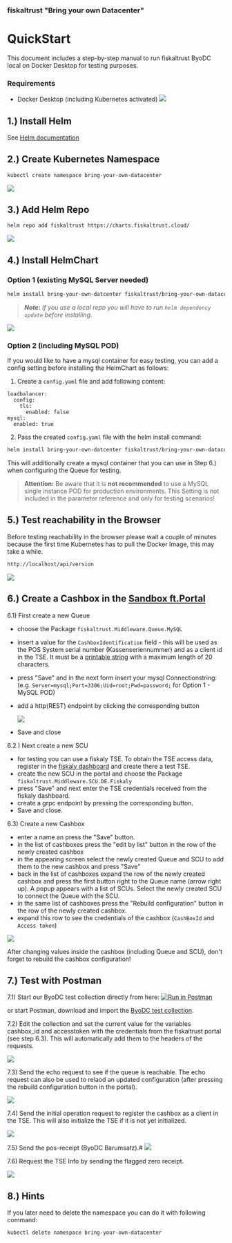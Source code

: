 ### fiskaltrust "Bring your own Datacenter"
# QuickStart

This document includes a step-by-step manual to run fiskaltrust ByoDC local on Docker Desktop for testing purposes.

### Requirements
- Docker Desktop (including Kubernetes activated)
![](images/ByoDC-Quickstart-0-DockerConfig.png)

## 1.) Install Helm
See [Helm documentation](https://helm.sh/docs/intro/install/)

## 2.) Create Kubernetes Namespace
```sh
kubectl create namespace bring-your-own-datacenter
```

![](images/ByoDC-Quickstart-1-Namespace.png)

## 3.) Add Helm Repo
```sh
helm repo add fiskaltrust https://charts.fiskaltrust.cloud/
```
![](images/ByoDC-Quickstart-2-AddRepo.png)

## 4.) Install HelmChart

### Option 1 (existing MySQL Server needed)

```sh
helm install bring-your-own-datcenter fiskaltrust/bring-your-own-datacenter --namespace bring-your-own-datacenter
```

> ***Note:** If you use a local repo you will have to run `helm dependency update` before installing.*

![](images/ByoDC-Quickstart-3-Install.png)

### Option 2 (including MySQL POD)

If you would like to have a mysql container for easy testing, you can add a config setting before installing the HelmChart as follows:

1.  Create a ```config.yaml``` file and add following content:
```
loadbalancer:
  config:
    tls:
      enabled: false
mysql:
  enabled: true
```
2. Pass the created  ```config.yaml``` file with the helm install command:

```sh
helm install bring-your-own-datcenter fiskaltrust/bring-your-own-datacenter --namespace bring-your-own-datacenter -f config.yaml
```
This will additionally create a mysql container that you can use in Step 6.) when configuring the Queue for testing. 

>**Attention:** Be aware that it is **not recommended** to use a MySQL single instance POD for production environments. This Setting is not included in the parameter reference and only for testing scenarios!

## 5.) Test reachability in the Browser

Before testing reachability in the browser please wait a couple of minutes because the first time Kubernetes has to pull the Docker Image, this may take a while.

```sh
http://localhost/api/version
```
![](images/ByoDC-Quickstart-4-Browsertest.png)

## 6.) Create a Cashbox in the [Sandbox ft.Portal](https://portal-sandbox.fiskaltrust.de/CashBox)

6.1) First create a new Queue

- choose the Package ```fiskaltrust.Middleware.Queue.MySQL```

- insert a value for the ```CashboxIdentification``` field - this will be used as the POS System serial number (Kassenseriennummer) and as a client id in the TSE. It must be a [printable string](https://en.wikipedia.org/wiki/PrintableString) with a maximum length of 20 characters.

- press "Save" and in the next form insert your mysql Connectionstring:  
(e.g. ```Server=mysql;Port=3306;Uid=root;Pwd=password;``` for Option 1 - MySQL POD)

- add a http(REST) endpoint by clicking the corresponding button

  ![](images/ByoDC-Quickstart-6-QueueConfig.png)

- Save and close

6.2 ) Next create a new SCU 

- for testing you can use a fiskaly TSE.  To obtain the TSE access data, register in the [fiskaly dashboard](https://dashboard.fiskaly.com/) and create there a test TSE. 
- create the new SCU in the portal and choose the Package ```fiskaltrust.Middleware.SCU.DE.Fiskaly```
- press "Save" and next enter the TSE credentials received from the fiskaly dashboard.
- create a grpc endpoint by pressing the corresponding button. 
- Save and close.

6.3) Create a new Cashbox
- enter a name an press the "Save" button. 
- in the list of cashboxes press the "edit by list" button in the row of the newly created cashbox 
- in the appearing screen select the newly created Queue and SCU to add them to the new cashbox and press "Save"
- back in the list of cashboxes expand the row of the newly created cashbox and press the first button right to the Queue name (arrow right up). A popup appears with a list of SCUs. Select the newly created SCU to connect the Queue with the SCU.
- in the same list of cashboxes press the "Rebuild configuration" button in the row of the newly created cashbox.
- expand this row to see the credentials of the cashbox (```CashBoxId``` and ```Access token```)

![](images/ByoDC-Quickstart-5-CashboxConfig.png)

After changing values inside the cashbox (including Queue and SCU), don't forget to rebuild the cashbox configuration!

## 7.) Test with Postman

7.1) Start our ByoDC test collection directly from here: [![Run in Postman](https://run.pstmn.io/button.svg)](https://app.getpostman.com/run-collection/f25ba9a9c934a6e997ec)

 or start Postman, download and import the [ByoDC test collection](https://github.com/fiskaltrust/product-de-bring-your-own-datacenter/blob/master/fiskaltrust%20DE%20ByoDC%20TestCall.postman_collection.json).

7.2) Edit the collection and set the current value for the variables cashbox_id and accesstoken with the credentials from the fiskaltrust portal (see step 6.3). This will automatically add them to the headers of the requests.

![](images/ByoDC-Quickstart-7-PostmanCollection.png)



7.3) Send the echo request to see if the queue is reachable. The echo request can also be used to relaod an updated configuration (after pressing the rebuild configuration button in the portal).

![](images/ByoDC-Quickstart-7-3-Echo.png)



7.4) Send the initial operation request to register the cashbox as a client in the TSE. This will also initialize the TSE if it is not yet initialized.

![](images/ByoDC-Quickstart-7-4-Initial-Operation-Receipt.png)



7.5) Send the pos-receipt (ByoDC Barumsatz).#
![](images/ByoDC-Quickstart-7-5-POS-Receipt.png)



7.6) Request the TSE Info by sending the flagged zero receipt.

![](images/ByoDC-Quickstart-7-6-TSE-Info.png)

## 8.) Hints

If you later need to delete the namespace you can do it with following command:

```sh
kubectl delete namespace bring-your-own-datacenter
```

